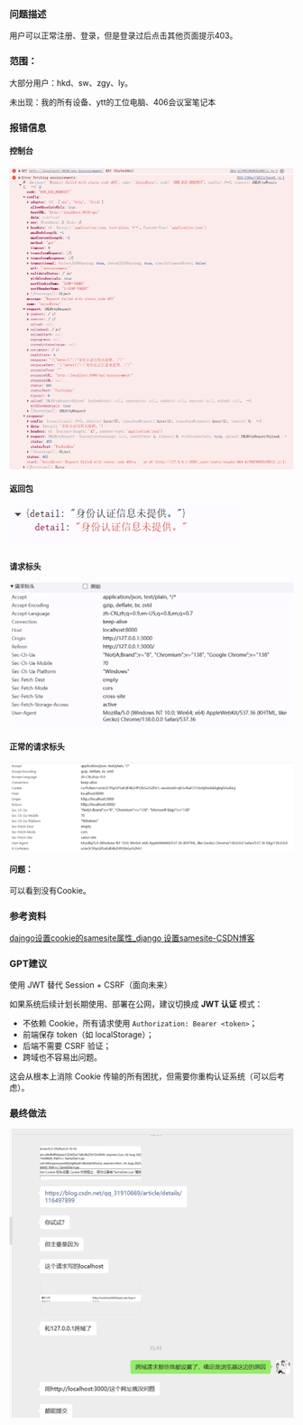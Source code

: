 ### 问题描述

用户可以正常注册、登录，但是登录过后点击其他页面提示403。

### 范围：

大部分用户：hkd、sw、zgy、ly。

未出现：我的所有设备、ytt的工位电脑、406会议室笔记本

### 报错信息

#### 控制台

![image-2025-7-22_17-22-8](img/image-2025-7-22_17-22-8.png)

#### 返回包

![image-2025-7-22_17-21-1](img/image-2025-7-22_17-21-1.png)

#### 请求标头

![image-2025-7-22_17-20-51](img/image-2025-7-22_17-20-51.png)

#### 正常的请求标头

![正常](img/正常.png)

#### 问题：

可以看到没有Cookie。

### 参考资料

[dajngo设置cookie的samesite属性_django 设置samesite-CSDN博客](https://blog.csdn.net/qq_31910669/article/details/116497899)

### GPT建议

使用 JWT 替代 Session + CSRF（面向未来）

如果系统后续计划长期使用、部署在公网，建议切换成 **JWT 认证** 模式：

- 不依赖 Cookie，所有请求使用 `Authorization: Bearer <token>`；
- 前端保存 token（如 localStorage）；
- 后端不需要 CSRF 验证；
- 跨域也不容易出问题。

这会从根本上消除 Cookie 传输的所有困扰，但需要你重构认证系统（可以后考虑）。

### 最终做法

![wechat_2025-08-03_161035_398](img/wechat_2025-08-03_161035_398.png)

